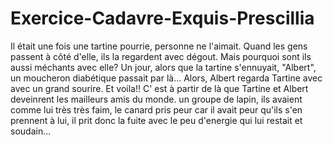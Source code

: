 # Exercice-Cadavre-Exquis-Prescillia
  Il était une fois une tartine pourrie,
  personne ne l'aimait.
  Quand les gens passent à côté d'elle,
  ils la regardent avec dégout.
  Mais pourquoi sont ils aussi méchants avec elle?
  Un jour, alors que la tartine s'ennuyait,
  "Albert", un moucheron diabétique passait par là...
  Alors, Albert regarda Tartine avec avec un grand sourire.
  Et voila!!
  C' est à partir de là que Tartine et Albert deveinrent les mailleurs amis du monde.
 un groupe de lapin, ils avaient comme lui très très faim, le canard pris peur car il avait peur qu'ils s'en prennent à lui, il prit donc la fuite avec le peu d'energie qui lui restait et soudain...
